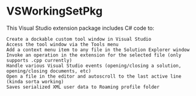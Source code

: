 VSWorkingSetPkg
===============

This Visual Studio extension package includes C# code to:

    Create a dockable custom tool window in Visual Studio
    Access the tool window via the Tools menu
    Add a context menu item to any file in the Solution Explorer window
    Invoke an operation in the extension for the selected file (only supports .cpp currently)
    Handle various Visual Studio events (opening/closing a solution, opening/closing documents, etc)
    Open a file in the editor and autoscroll to the last active line (kinda sorta working)
    Saves serialized XML user data to Roaming profile folder 
